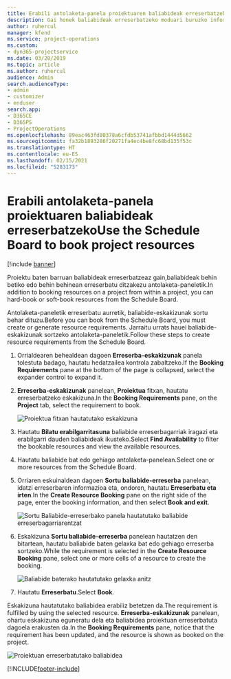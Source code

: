 ```yaml
---
title: Erabili antolaketa-panela proiektuaren baliabideak erreserbatzeko
description: Gai honek baliabideak erreserbatzeko moduari buruzko informazioa eskaintzen du.
author: ruhercul
manager: kfend
ms.service: project-operations
ms.custom:
- dyn365-projectservice
ms.date: 03/28/2019
ms.topic: article
ms.author: ruhercul
audience: Admin
search.audienceType:
- admin
- customizer
- enduser
search.app:
- D365CE
- D365PS
- ProjectOperations
ms.openlocfilehash: 89eac463fd80378a6cfdb53741afbbd1444d5662
ms.sourcegitcommit: fa32b1893286f20271fa4ec4be8fc68bd135f53c
ms.translationtype: HT
ms.contentlocale: eu-ES
ms.lasthandoff: 02/15/2021
ms.locfileid: "5283173"
---
```

# <a name="use-the-schedule-board-to-book-project-resources"></a><span data-ttu-id="5c318-103">Erabili antolaketa-panela proiektuaren baliabideak erreserbatzeko</span><span class="sxs-lookup"><span data-stu-id="5c318-103">Use the Schedule Board to book project resources</span></span>

[!include [banner](../includes/psa-now-project-operations.md)]

<span data-ttu-id="5c318-104">Proiektu baten barruan baliabideak erreserbatzeaz gain,baliabideak behin betiko edo behin behinean erreserbatu ditzakezu antolaketa-paneletik.</span><span class="sxs-lookup"><span data-stu-id="5c318-104">In addition to booking resources on a project from within a project, you can hard-book or soft-book resources from the Schedule Board.</span></span>

<span data-ttu-id="5c318-105">Antolaketa-paneletik erreserbatu aurretik, baliabide-eskakizunak sortu behar dituzu.</span><span class="sxs-lookup"><span data-stu-id="5c318-105">Before you can book from the Schedule Board, you must create or generate resource requirements.</span></span> <span data-ttu-id="5c318-106">Jarraitu urrats hauei baliabide-eskakizunak sortzeko antolaketa-paneletik.</span><span class="sxs-lookup"><span data-stu-id="5c318-106">Follow these steps to create resource requirements from the Schedule Board.</span></span>

1. <span data-ttu-id="5c318-107">Orrialdearen behealdean dagoen **Erreserba-eskakizunak** panela tolestuta badago, hautatu hedatzailea kontrola zabaltzeko.</span><span class="sxs-lookup"><span data-stu-id="5c318-107">If the **Booking Requirements** pane at the bottom of the page is collapsed, select the expander control to expand it.</span></span>
2. <span data-ttu-id="5c318-108">**Erreserba-eskakizunak** panelean, **Proiektua** fitxan, hautatu erreserbatzeko eskakizuna.</span><span class="sxs-lookup"><span data-stu-id="5c318-108">In the **Booking Requirements** pane, on the **Project** tab, select the requirement to book.</span></span>

    ![Proiektua fitxan hautatutako eskakizuna](media/Resource-Management-image73.png)

3. <span data-ttu-id="5c318-110">Hautatu **Bilatu erabilgarritasuna** baliabide erreserbagarriak iragazi eta erabilgarri dauden baliabideak ikusteko.</span><span class="sxs-lookup"><span data-stu-id="5c318-110">Select **Find Availability** to filter the bookable resources and view the available resources.</span></span> 
4. <span data-ttu-id="5c318-111">Hautatu baliabide bat edo gehiago antolaketa-panelean.</span><span class="sxs-lookup"><span data-stu-id="5c318-111">Select one or more resources from the Schedule Board.</span></span> 
5. <span data-ttu-id="5c318-112">Orriaren eskuinaldean dagoen **Sortu baliabide-erreserba** panelean, idatzi erreserbaren informazioa eta, ondoren, hautatu **Erreserbatu eta irten**.</span><span class="sxs-lookup"><span data-stu-id="5c318-112">In the **Create Resource Booking** pane on the right side of the page, enter the booking information, and then select **Book and exit**.</span></span>

    ![Sortu Baliabide-erreserbako panela hautatutako baliabide erreserbagarriarentzat](media/Resource-Management-image74.png)

6. <span data-ttu-id="5c318-114">Eskakizuna **Sortu baliabide-erreserba** panelean hautatzen den bitartean, hautatu baliabide baten gelaxka bat edo gehiago erreserba sortzeko.</span><span class="sxs-lookup"><span data-stu-id="5c318-114">While the requirement is selected in the **Create Resource Booking** pane, select one or more cells of a resource to create the booking.</span></span>

    ![Baliabide baterako hautatutako gelaxka anitz](media/Resource-Management-image75.png)

7. <span data-ttu-id="5c318-116">Hautatu **Erreserbatu**.</span><span class="sxs-lookup"><span data-stu-id="5c318-116">Select **Book**.</span></span>

<span data-ttu-id="5c318-117">Eskakizuna hautatutako baliabidea erabiliz betetzen da.</span><span class="sxs-lookup"><span data-stu-id="5c318-117">The requirement is fulfilled by using the selected resource.</span></span> <span data-ttu-id="5c318-118">**Erreserba-eskakizunak** panelean, ohartu eskakizuna eguneratu dela eta baliabidea proiektuan erreserbatuta dagoela erakusten da.</span><span class="sxs-lookup"><span data-stu-id="5c318-118">In the **Booking Requirements** pane, notice that the requirement has been updated, and the resource is shown as booked on the project.</span></span>

![Proiektuan erreserbatutako baliabidea](media/Resource-Management-image76.png)


[!INCLUDE[footer-include](../includes/footer-banner.md)]